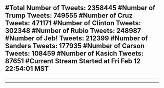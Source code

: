#Total Number of Tweets: 2358445 
#Number of Trump Tweets: 749555
#Number of Cruz Tweets: 471171
#Number of Clinton Tweets: 302348
#Number of Rubio Tweets: 248987
#Number of Jeb! Tweets: 212399
#Number of Sanders Tweets: 177935
#Number of Carson Tweets: 108459
#Number of Kasich Tweets: 87651
#Current Stream Started at Fri Feb 12 22:54:01 MST
---
---
---
